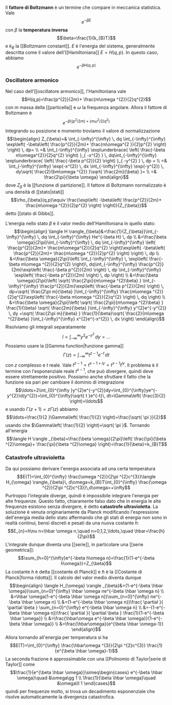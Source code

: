 Il **fattore di Boltzmann** è un termine che compare in meccanica statistica. Vale
$$e^{-\beta E}$$
con $\beta$ la **temperatura inversa**
$$\beta=\frac{1}{k_{B}T}$$
e $k_{B}$ la [[Boltzmann constant]]. $E$ è l'energia del sistema, generalmente descritta come il valore dell'[[Hamiltoniana]] $E=H(q,p)$. In questo caso, abbiamo
$$e^{-\beta H(q,p)}$$
### Oscillatore armonico
Nel caso dell'[[oscillatore armonico]], l'Hamiltoniana vale
$$H(q,p)=\frac{p^{2}}{2m}+ \frac{m\omega ^{2}}{2}q^{2}$$
con $m$ massa della [[particella]] e $\omega$ la frequenza angolare. Allora il fattore di Boltzmann è
$$e^{-\beta((p^{2}/2m) + (m\omega^{2}/2)q^{2})}$$
Integrando su posizione e momento troviamo il valore di normalizzazione
$$\begin{align}
Z_{\beta}=& \int_{-\infty}^{\infty}  \, dq \int_{-\infty}^{\infty} \exp\left( -\beta\left( \frac{p^{2}}{2m}+ \frac{m\omega^{2 }}{2}p^{2} \right) \right) \, dp= \\
=& \int_{-\infty}^{\infty} \exp\underbrace{ \left( \frac{-\beta m\omega^{2}}{2}q^{2} \right) }_{ -x^{2} } \, dq\int_{-\infty}^{\infty} \exp\underbrace{ \left( \frac{-\beta p^{2}}{2} \right) }_{ -y^{2} } \, dp = \\
=& \int_{-\infty}^{\infty} \exp(-x^{2}) \, dx \int_{-\infty}^{\infty} \exp(-y^{2}) \, dy\sqrt{ \frac{2}{bm\omega ^{2}} }\sqrt{ \frac{2m}{\beta} }= \\
=& \frac{2\pi}{\beta \omega}
\end{align}$$
dove $Z_{\beta}$ è la [[funzione di partizione]]. Il fattore di Boltzmann normalizzato è una densità di [[stato|stati]]
$$\rho_{\beta}(q,p)\equiv \frac{\exp\left( -\beta\left( \frac{p^{2}}{2m}+ \frac{m\omega ^{2}}{2}p^{2} \right) \right)}{Z_{\beta}}$$
detto [[stato di Gibbs]].

L'energia nello stato $\beta$ è il valor medio dell'Hamiltoniana in quello stato:
$$\begin{align}
\langle H \rangle_{\beta}&=\frac{1}{Z_{\beta}}\int_{-\infty}^{\infty}  \, dq \int_{-\infty}^{\infty} He^{-\beta H} \, dp   \\
&=\frac{\beta \omega}{2\pi}\int_{-\infty}^{\infty}  \, dq \int_{-\infty}^{\infty} \left( \frac{p^{2}}{2m}+ \frac{m\omega^{2}}{2}q^{2} \right)\exp\left( -\beta\left( \frac{p^{2}}{2m}+ \frac{m\omega ^{2}}{2}p^{2} \right) \right) \, dp \\
&=\frac{\beta \omega}{2\pi}\left( \int_{-\infty}^{\infty}  \, \exp\left( \frac{-\beta m\omega ^{2}}{2}q^{2} \right)\, dq\int_{-\infty}^{\infty} \frac{p^{2}}{2m}\exp\left( \frac{-\beta p^{2}}{2m} \right) \, dp \int_{-\infty}^{\infty} \exp\left( \frac{-\beta p^{2}}{2m} \right) \, dp   \right) \\
&=\frac{\beta \omega}{2\pi}\left( \sqrt{ \frac{2\pi}{m\omega ^{2}\beta} } \int_{-\infty}^{\infty} \frac{p^{2}}{2m}\exp\left( \frac{-\beta p^{2}}{2m} \right) \, dp+\sqrt{ \frac{2\pi m}{\beta} }\int_{-\infty}^{\infty} \frac{m\omega ^{2}}{2}q^{2}\exp\left( \frac{-\beta m\omega ^{2}}{2}q^{2} \right) \, dq  \right) \\
&=\frac{\beta \omega}{2\pi}\left( \sqrt{ \frac{2\pi}{m\omega ^{2}\beta} } \frac{1}{\beta} \sqrt{ \frac{2m}{\beta} }\int_{-\infty}^{\infty} y^{2}e^{-y^{2}} \, dy +\sqrt{ \frac{2\pi m}{\beta} } \frac{1}{\beta}\sqrt{ \frac{2}{m\omega ^{2}\beta} }\int_{-\infty}^{\infty} x^{2}e^{-x^{2}} \, dx  \right)
\end{align}$$
Risolviamo gli integrali separatamente
$$I=\int_{-\infty}^{\infty} y^{2}e^{-y^{2}} \, dy=\ldots$$
Possiamo usare la [[Gamma function|funzione gamma]]
$$\Gamma(z)=\int_{-\infty}^{\infty} t^{z-1}e^{-t} \, dt $$
con $z$ complesso e $t$ reale. Vale $t^{z-1}=t^{x-1+iy}=t^{x-1}t^{iy}$. Il problema è il termine con l'esponenziale reale $t^{x-1}$, che può divergere, quindi deve essere strettamente positivo. Possiamo anche sfruttare il fatto che la funzione sia pari per cambiare il dominio di integrazione
$$\ldots=2\int_{0}^{\infty }y^{2}e^{-y^{2}}dy=\int_{0}^{\infty}ye^{-y^{2}}d(y^{2})=\int_{0}^{\infty}\sqrt{ t }e^{-t}\, dt=\Gamma\left( \frac{3}{2} \right)=\ldots$$
e usando $\Gamma(z+1)=z\Gamma(z)$ abbiamo
$$\ldots=\frac{1}{2 }\Gamma\left( \frac{1}{2} \right)=\frac{\sqrt{ \pi }}{2}$$
usando che $\Gamma\left( \frac{1}{2} \right)=\sqrt{ \pi }$. Tornando all'energia
$$\langle H \rangle _{\beta}=\frac{\beta \omega}{2\pi}\left( \frac{\pi}{\beta ^{2}\omega}+ \frac{\pi}{\beta ^{2}\omega} \right)=\frac{1}{\beta}=k_{B}T$$
### Catastrofe ultravioletta
Da qui possiamo derivare l'energia associata ad una certa temperatura
$$E(T)=\int_{0}^{\infty} \frac{\omega ^{2}}{2\pi ^{2}c^{3}}\langle H_{\omega} \rangle_{\beta}\, d\omega=k_{B}T\int_{0}^{\infty} \frac{\omega ^{2}}{2\pi ^{2}c^{3}}\,d\omega=+\infty$$
Purtroppo l'integrale diverge, quindi è impossibile integrare l'energia per alte frequenze. Questo fatto, chiaramente falso dato che in energia le alte frequenze esistono senza divergere, è detto **catastrofe ultravioletta**. La soluzione è venuta originariamente da Planck modificando l'espressione dell'energia media dello stato affermando che gli stati di energia non sono in realtà continui, bensì discreti e pesati da una nuova costante $h$:
$$E_{n}=h\nu n=\hbar \omega n,\quad n=0,1,2,\ldots,\quad \hbar=\frac{h}{2\pi}$$
L'integrale dunque diventa una [[serie]], in particolare una [[serie geometrica]]:
$$\sum_{h=0}^{\infty}e^{-\beta h\omega n}=\frac{1}{1-e^{-\beta h\omega}}=Z_{\beta}$$
La costante $h$ è detta [[costante di Planck]] e $\hbar$ è la [[Costante di Planck|forma ridotta]]. Il calcolo del valor medio diventa dunque
$$\begin{align}
\langle H_{\omega} \rangle _{\beta}&=(1-e^{-\beta \hbar \omega})\sum_{n=0}^{\infty} \hbar \omega ne^{-\beta \hbar \omega n} \\
&=\hbar \omega(1-e^{-\beta \hbar \omega n})\sum_{n=0}^{\infty} ne^{-\beta \hbar \omega n} \\
&=(1-e^{-\beta \hbar \omega n})\frac{ \partial  }{ \partial \beta } \sum_{n=0}^{\infty} e^{-\beta \hbar \omega n} \\
&=-(1-e^{-\beta \hbar \omega n})\frac{ \partial }{ \partial \beta } \frac{1}{1-e^{-\beta \hbar \omega}} \\
&=\frac{\hbar\omega e^{-\beta \hbar \omega}}{1-e^{-\beta \hbar \omega}} \\
&=\frac{\hbar\omega}{e^{\beta \hbar \omega-1}}
\end{align}$$
Allora tornando all'energia per temperatura si ha
$$E(T)=\int_{0}^{\infty} \frac{\hbar\omega ^{3}}{2\pi ^{2}c^{3}} \frac{1}{e^{\beta \hbar \omega}-1}$$
La seconda frazione è approssimabile con una [[Polinomio di Taylor|serie di Taylor]] come
$$\frac{1}{e^{\beta \hbar \omega}}\simeq\begin{cases}
e^{-\beta \hbar \omega}\quad &\omega\gg 1 \\
\frac{1}{\beta \hbar \omega}\quad &\omega\ll 1
\end{cases}$$
quindi per frequenze molto, si trova un decadimento esponenziale che risolve automaticamente la divergenza catastrofica.